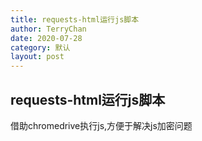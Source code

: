 ```yaml
---
title: requests-html运行js脚本
author: TerryChan
date: 2020-07-28
category: 默认
layout: post
---
```


## requests-html运行js脚本


借助chromedrive执行js,方便于解决js加密问题


